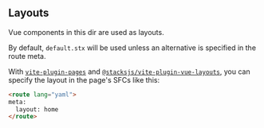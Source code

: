 ## Layouts

Vue components in this dir are used as layouts.

By default, `default.stx` will be used unless an alternative is specified in the route meta.

With [`vite-plugin-pages`](https://github.com/hannoeru/vite-plugin-pages) and [`@stacksjs/vite-plugin-vue-layouts`](https://github.com/stacksjs/stacks/tree/main/storage/framework/stacks/core/vite-plugin-vue-layouts#readme), you can specify the layout in the page's SFCs like this:

```html
<route lang="yaml">
meta:
  layout: home
</route>
```
